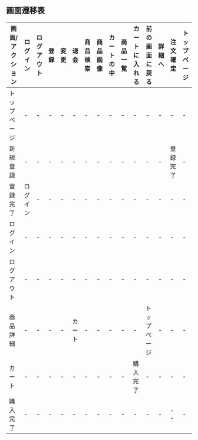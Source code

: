 ## 画面遷移表

|画面/アクション|ログイン|ログアウト|登録|変更|退会|商品検索|商品画像|カートの中|商品一覧|カートに入れる|前の画面に戻る|詳細へ|注文確定|トップページ|
|-------------|-------|---------|-----|---|---|--------|-------|---------|-------|-------------|-------------|-----|-------|-----------|
|トップページ|-|-|-|-|-|-|-|-|-|-|-|-|-|-|
|新規登録|-|-|-|-|-|-|-|-|-|-|-|-|登録完了|-|
|登録完了|ログイン|-|-|-|-|-|-|-|-|-|-|-|-|-|
|ログイン|-|-|-|-|-|-|-|-|-|-|-|-|-|-|-|
|ログアウト|-|-|-|-|-|-|-|-|-|-|-|-|-|-|-|
|商品詳細|-|-|-|-|カート|-|-|-|-|-|トップページ|-|-|-|
|カート|-|-|-|-|-|-|-|-|-|購入完了|-|-|-|-|
|購入完了|-|-|-|-|-|-|-|-|-|-|-|-|--|-|
